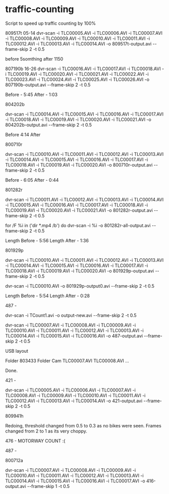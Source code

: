 # traffic-counting
Script to speed up traffic counting by 100%

809517t
05-14
dvr-scan -i TLC00005.AVI -i TLC00006.AVI -i TLC00007.AVI -i TLC00008.AVI -i TLC00009.AVI -i TLC00010.AVI -i TLC00011.AVI -i TLC00012.AVI -i TLC00013.AVI -i TLC00014.AVI -o 809517t-output.avi --frame-skip 2 -t 0.5

before 5somthing
after 1150



807190b
16-26
dvr-scan -i TLC00016.AVI -i TLC00017.AVI -i TLC00018.AVI -i TLC00019.AVI -i TLC00020.AVI -i TLC00021.AVI -i TLC00022.AVI -i TLC00023.AVI -i TLC00024.AVI -i TLC00025.AVI -i TLC00026.AVI -o 807190b-output.avi --frame-skip 2 -t 0.5

Before - 5:45
After  - 1:03


804202b

dvr-scan -i TLC00014.AVI -i TLC00015.AVI -i TLC00016.AVI -i TLC00017.AVI -i TLC00018.AVI -i TLC00019.AVI -i TLC00020.AVI -i TLC00021.AVI -o 804202b-output.avi --frame-skip 2 -t 0.5


Before 4:14
After 

800710r

dvr-scan -i TLC00010.AVI -i TLC00011.AVI -i TLC00012.AVI -i TLC00013.AVI -i TLC00014.AVI -i TLC00015.AVI -i TLC00016.AVI -i TLC00017.AVI -i TLC00018.AVI -i TLC00019.AVI -i TLC00020.AVI -o 800710r-output.avi --frame-skip 2 -t 0.5

Before - 6:05
After - 0:44

801282r 

dvr-scan -i TLC00011.AVI -i TLC00012.AVI -i TLC00013.AVI -i TLC00014.AVI -i TLC00015.AVI -i TLC00016.AVI -i TLC00017.AVI -i TLC00018.AVI -i TLC00019.AVI -i TLC00020.AVI -i TLC00021.AVI -o 801282r-output.avi --frame-skip 2 -t 0.5

for /F %i in ('dir *.mp4 /b') do dvr-scan -i %i -o 801282r-all-output.avi --frame-skip 2 -t 0.5

Length Before - 5:56
Length After - 1:36

801929p

dvr-scan -i TLC00010.AVI -i TLC00011.AVI -i TLC00012.AVI -i TLC00013.AVI -i TLC00014.AVI -i TLC00015.AVI -i TLC00016.AVI -i TLC00017.AVI -i TLC00018.AVI -i TLC00019.AVI -i TLC00020.AVI -o 801929p-output.avi --frame-skip 2 -t 0.5

dvr-scan -i TLC00010.AVI  -o 801929p-output0.avi --frame-skip 2 -t 0.5

Length Before - 5:54
Length After - 0:28

487	-	

dvr-scan -i TCount1.avi -o output-new.avi --frame-skip 2 -t 0.5

dvr-scan -i TLC00007.AVI -i TLC00008.AVI -i TLC00009.AVI -i TLC00010.AVI -i TLC00011.AVI -i TLC00012.AVI -i TLC00013.AVI -i TLC00014.AVI -i TLC00015.AVI -i TLC00016.AVI -o 487-output.avi --frame-skip 2 -t 0.5


USB layout

Folder 803433
	Folder Cam
		TLC00007.AVI
		TLC00008.AVI
		...
		
Done.
		
421	-	

dvr-scan -i TLC00005.AVI -i TLC00006.AVI -i TLC00007.AVI -i TLC00008.AVI -i TLC00009.AVI -i TLC00010.AVI -i TLC00011.AVI -i TLC00012.AVI -i TLC00013.AVI -i TLC00014.AVI -o 421-output.avi --frame-skip 2 -t 0.5

809941h

Redoing, threshold changed from 0.5 to 0.3 as no bikes were seen. 
Frames changed from 2 to 1 as its very choppy.


476	-	MOTORWAY COUNT :(



487 - 

800712a


dvr-scan -i TLC00007.AVI -i TLC00008.AVI -i TLC00009.AVI -i TLC00010.AVI -i TLC00011.AVI -i TLC00012.AVI -i TLC00013.AVI -i TLC00014.AVI -i TLC00015.AVI -i TLC00016.AVI -i TLC00017.AVI -o 416-output.avi --frame-skip 1 -t 0.5



